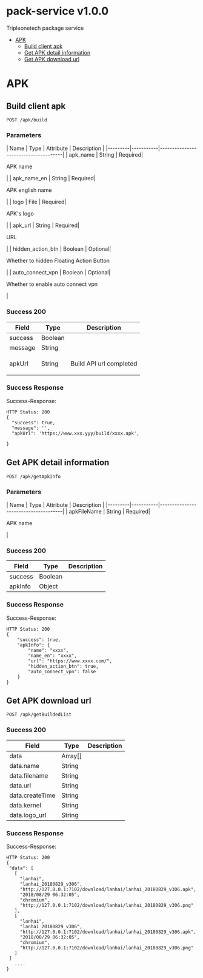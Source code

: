 # pack-service v1.0.0

Tripleonetech package service 

- [APK](#apk)
	- [Build client apk](#build-client-apk)
	- [Get APK detail  information](#get-apk-detail--information)
	- [Get APK download url](#get-apk-download-url)
	


# APK

## Build client apk



	POST /apk/build


### Parameters

| Name    | Type      | Attribute      | Description                          |
|---------|-----------|--------------------------------------|
| apk_name			| String	| Required|  <p>APK name</p>							|
| apk_name_en			| String	| Required|  <p>APK english name</p>							|
| logo			| File	| Required|  <p>APK's logo</p>							|
| apk_url			| String	| Required|  <p>URL</p>							|
| hidden_action_btn			| Boolean	| Optional|  <p>Whether to  hidden Floating Action Button</p>							|
| auto_connect_vpn			| Boolean	| Optional|  <p>Whether to enable auto connect vpn</p>							|


### Success 200
| Field    | Type        | Description                          |
|---------|-----------|--------------------------------------|
| success| Boolean| |
| message| String| |
| apkUrl| String| <p>Build API url completed</p>|

### Success Response

Success-Response:

```
HTTP Status: 200
{
  "success": true,
  "message": '',
  "apkUrl": 'https://www.xxx.yyy/build/xxxx.apk',

}
```

## Get APK detail  information



	POST /apk/getApkInfo


### Parameters

| Name    | Type      | Attribute      | Description                          |
|---------|-----------|--------------------------------------|
| apkFileName			| String	| Required|  <p>APK name</p>							|


### Success 200
| Field    | Type        | Description                          |
|---------|-----------|--------------------------------------|
| success| Boolean| |
| apkInfo| Object| |

### Success Response

Success-Response:

```
HTTP Status: 200
{
    "success": true,
    "apkInfo": {
        "name": "xxxx",
        "name_en": "xxxx",
        "url": "https://www.xxxx.com/",
        "hidden_action_btn": true,
        "auto_connect_vpn": false
    }
}
```

## Get APK download url



	POST /apk/getBuildedList



### Success 200
| Field    | Type        | Description                          |
|---------|-----------|--------------------------------------|
| data| Array[]| |
| data.name| String| |
| data.filename| String| |
| data.url| String| |
| data.createTime| String| |
| data.kernel| String| |
| data.logo_url| String| |

### Success Response

Success-Response:

```
HTTP Status: 200
{
 "data": [
   [
     "lanhai",
     "lanhai_20180829_v306",
     "http://127.0.0.1:7102/download/lanhai/lanhai_20180829_v306.apk",
     "2018/08/29 06:32:05",
     "chromium",
     "http://127.0.0.1:7102/download/lanhai/lanhai_20180829_v306.png"
   ],
   [
     "lanhai",
     "lanhai_20180829_v306",
     "http://127.0.0.1:7102/download/lanhai/lanhai_20180829_v306.apk",
     "2018/08/29 06:32:05",
     "chromium",
     "http://127.0.0.1:7102/download/lanhai/lanhai_20180829_v306.png"
   ]
 ]
   ....
}
```


